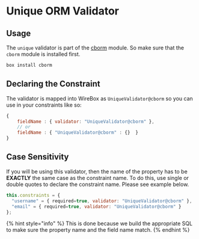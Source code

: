 # Unique ORM Validator

## Usage

The `unique` validator is part of the [cborm](https://github.com/coldbox/cbox-cborm) module. So make sure that the `cborm` module is installed first.

```bash
box install cborm
```

## Declaring the Constraint

The validator is mapped into WireBox as `UniqueValidator@cborm` so you can use in your constraints like so:

```javascript
{ 
    fieldName : { validator: "UniqueValidator@cborm" },
    // or
    fieldName : { "UniqueValidator@cborm" : {}  }
}
```

## Case Sensitivity

If you will be using this validator, then the name of the property has to be **EXACTLY** the same case as the constraint name. To do this, use single or double quotes to declare the constraint name. Please see example below.

```javascript
this.constraints = {
  "username" = { required=true, validator: "UniqueValidator@cborm" },
  "email" = { required=true, validator: "UniqueValidator@cborm" }
};
```

{% hint style="info" %}
This is done because we build the appropriate SQL to make sure the property name and the field name match.
{% endhint %}
